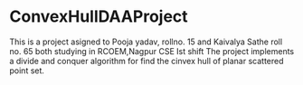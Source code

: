 # ConvexHullDAAProject
This is a project asigned to Pooja yadav, rollno. 15 and Kaivalya Sathe roll no. 65 both studying in RCOEM,Nagpur CSE Ist shift
The project implements a divide and conquer algorithm for find the cinvex hull of planar scattered point set.
